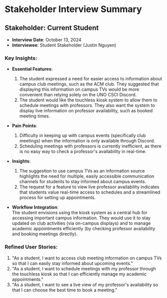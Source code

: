 # Stakeholder Interview Summary

## Stakeholder: Current Student
- **Interview Date**: October 13, 2024
- **Interviewee**: Student Stakeholder (Justin Nguyen)

### Key Insights:
- **Essential Features**:  
  1. The student expressed a need for easier access to information about campus club meetings, such as the ACM club. They suggested that displaying this information on campus TVs would be more convenient than relying solely on the UNO CSCI Discord.
  2. The student would like the touchless kiosk system to allow them to schedule meetings with professors. They also want the system to display live information on professor availability, such as booked meeting times.

- **Pain Points**:  
  1. Difficulty in keeping up with campus events (specifically club meetings) when the information is only available through Discord.
  2. Scheduling meetings with professors is currently inefficient, as there is no easy way to check a professor's availability in real-time.

- **Insights**:  
  1. The suggestion to use campus TVs as an information source highlights the need for multiple, easily accessible communication channels for students to stay informed about campus events.
  2. The request for a feature to view live professor availability indicates that students value real-time access to schedules and a streamlined process for setting up appointments.

- **Workflow Integration**:  
  The student envisions using the kiosk system as a central hub for accessing important campus information. They would use it to stay updated on club activities (via on-campus displays) and to manage academic appointments efficiently (by checking professor availability and booking meetings directly).

### Refined User Stories:
1. "As a student, I want to access club meeting information on campus TVs so that I can easily stay informed about upcoming events."
2. "As a student, I want to schedule meetings with my professor through the touchless kiosk so that I can efficiently manage my academic appointments."
3. "As a student, I want to see a live view of my professor's availability so that I can choose the best time to book a meeting."